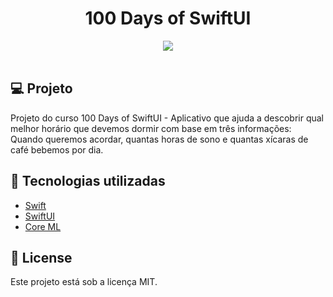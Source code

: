 <h1 align="center">
100 Days of SwiftUI
</h1>

<div align="center">
  <img src="./gif/BetterRest.gif"/>
 </div>

 </br>

## 💻 Projeto

Projeto do curso 100 Days of SwiftUI - Aplicativo que ajuda a descobrir qual melhor
horário que devemos dormir com base em três informações: Quando queremos acordar,
quantas horas de sono e quantas xícaras de café bebemos por dia.

## 🚀 Tecnologias utilizadas

- [Swift](https://developer.apple.com/swift/)
- [SwiftUI](https://developer.apple.com/xcode/swiftui/)
- [Core ML](https://developer.apple.com/documentation/coreml)

## 📄 License

Este projeto está sob a licença MIT.
